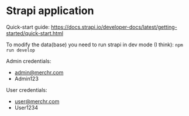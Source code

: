 # Strapi application

Quick-start guide: https://docs.strapi.io/developer-docs/latest/getting-started/quick-start.html

To modify the data(base) you need to run strapi in dev mode (I think): `npm run develop`

Admin credentials:

- admin@merchr.com
- Admin123

User credentials:

- user@merchr.com
- User1234
